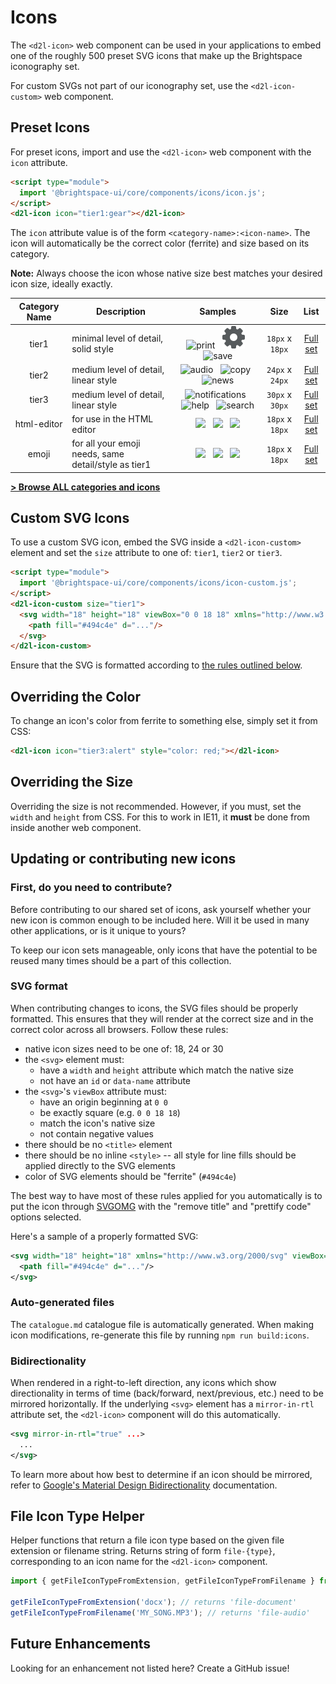 # Icons

The `<d2l-icon>` web component can be used in your applications to embed one of the roughly 500 preset SVG icons that make up the Brightspace iconography set.

For custom SVGs not part of our iconography set, use the `<d2l-icon-custom>` web component.

## Preset Icons

For preset icons, import and use the `<d2l-icon>` web component with the `icon` attribute.

```html
<script type="module">
  import '@brightspace-ui/core/components/icons/icon.js';
</script>
<d2l-icon icon="tier1:gear"></d2l-icon>
```

The `icon` attribute value is of the form `<category-name>:<icon-name>`. The icon will automatically be the correct color (ferrite) and size based on its category.

**Note:** Always choose the icon whose native size best matches your desired icon size, ideally exactly.

| Category Name | Description | Samples | Size | List |
| :----: | --- | :---: | :---: | :---: |
| tier1 | minimal level of detail, solid style | ![print](https://raw.githubusercontent.com/BrightspaceUI/core/master/components/icons/images/tier1/print.svg?sanitize=true)&nbsp;&nbsp; ![gear](https://raw.githubusercontent.com/BrightspaceUI/core/master/components/icons/images/tier1/gear.svg?sanitize=true)&nbsp;&nbsp; ![save](https://raw.githubusercontent.com/BrightspaceUI/core/master/components/icons/images/tier1/save.svg?sanitize=true) | `18px` x `18px` | [Full set](catalogue.md#tier1) |
| tier2 | medium level of detail, linear style | ![audio](https://raw.githubusercontent.com/BrightspaceUI/core/master/components/icons/images/tier2/file-audio.svg?sanitize=true)&nbsp;&nbsp; ![copy](https://raw.githubusercontent.com/BrightspaceUI/core/master/components/icons/images/tier2/copy.svg?sanitize=true)&nbsp;&nbsp; ![news](https://raw.githubusercontent.com/BrightspaceUI/core/master/components/icons/images/tier2/news.svg?sanitize=true) | `24px` x `24px` | [Full set](catalogue.md#tier2) |
| tier3 | medium level of detail, linear style | ![notifications](https://raw.githubusercontent.com/BrightspaceUI/core/master/components/icons/images/tier3/notification-bell.svg?sanitize=true)&nbsp;&nbsp; ![help](https://raw.githubusercontent.com/BrightspaceUI/core/master/components/icons/images/tier3/help.svg?sanitize=true)&nbsp;&nbsp; ![search](https://raw.githubusercontent.com/BrightspaceUI/core/master/components/icons/images/tier3/search.svg?sanitize=true) | `30px` x `30px` | [Full set](catalogue.md#tier3) |
| html-editor | for use in the HTML editor | ![](https://raw.githubusercontent.com/BrightspaceUI/core/master/components/icons/images/html-editor/bold.svg?sanitize=true)&nbsp;&nbsp; ![](https://raw.githubusercontent.com/BrightspaceUI/core/master/components/icons/images/html-editor/indent-decrease.svg?sanitize=true)&nbsp;&nbsp; ![](https://raw.githubusercontent.com/BrightspaceUI/core/master/components/icons/images/html-editor/source-editor.svg?sanitize=true) | `18px` x `18px` | [Full set](catalogue.md#html-editor) |
| emoji | for all your emoji needs, same detail/style as tier1 | ![](https://raw.githubusercontent.com/BrightspaceUI/core/master/components/icons/images/emoji/lol.svg?sanitize=true)&nbsp;&nbsp; ![](https://raw.githubusercontent.com/BrightspaceUI/core/master/components/icons/images/emoji/happy.svg?sanitize=true)&nbsp;&nbsp; ![](hhttps://raw.githubusercontent.com/BrightspaceUI/core/master/components/icons/images/emoji/angry.svg?sanitize=true) | `18px` x `18px` | [Full set](catalogue.md#emoji) |

**[&gt; Browse ALL categories and icons](catalogue.md)**

## Custom SVG Icons

To use a custom SVG icon, embed the SVG inside a `<d2l-icon-custom>` element and set the `size` attribute to one of: `tier1`, `tier2` or `tier3`.

```html
<script type="module">
  import '@brightspace-ui/core/components/icons/icon-custom.js';
</script>
<d2l-icon-custom size="tier1">
  <svg width="18" height="18" viewBox="0 0 18 18" xmlns="http://www.w3.org/2000/svg">
    <path fill="#494c4e" d="..."/>
  </svg>
</d2l-icon-custom>
```

Ensure that the SVG is formatted according to [the rules outlined below](#svg-format).

## Overriding the Color

To change an icon's color from ferrite to something else, simply set it from CSS:

```html
<d2l-icon icon="tier3:alert" style="color: red;"></d2l-icon>
```

## Overriding the Size

Overriding the size is not recommended. However, if you must, set the `width` and `height` from CSS. For this to work in IE11, it **must** be done from inside another web component.

## Updating or contributing new icons

### First, do you need to contribute?

Before contributing to our shared set of icons, ask yourself whether your new icon is common enough to be included here. Will it be used in many other applications, or is it unique to yours?

To keep our icon sets manageable, only icons that have the potential to be reused many times should be a part of this collection.

### SVG format

When contributing changes to icons, the SVG files should be properly formatted. This ensures that they will render at the correct size and in the correct color across all browsers. Follow these rules:
- native icon sizes need to be one of: 18, 24 or 30
- the `<svg>` element must:
  - have a `width` and `height` attribute which match the native size
  - not have an `id` or `data-name` attribute
- the `<svg>`'s `viewBox` attribute must:
  - have an origin beginning at `0 0`
  - be exactly square (e.g. `0 0 18 18`)
  - match the icon's native size
  - not contain negative values
- there should be no `<title>` element
- there should be no inline `<style>` -- all style for line fills should be applied directly to the SVG elements
- color of SVG elements should be "ferrite" (`#494c4e`)

The best way to have most of these rules applied for you automatically is to put the icon through [SVGOMG](https://jakearchibald.github.io/svgomg/) with the "remove title" and "prettify code" options selected.

Here's a sample of a properly formatted SVG:

```svg
<svg width="18" height="18" xmlns="http://www.w3.org/2000/svg" viewBox="0 0 18 18">
  <path fill="#494c4e" d="..."/>
</svg>
```

### Auto-generated files

The `catalogue.md` catalogue file is automatically generated. When making icon modifications, re-generate this file by running `npm run build:icons`.

### Bidirectionality

When rendered in a right-to-left direction, any icons which show directionality in terms of time (back/forward, next/previous, etc.) need to be mirrored horizontally. If the underlying `<svg>` element has a `mirror-in-rtl` attribute set, the `<d2l-icon>` component will do this automatically.

```svg
<svg mirror-in-rtl="true" ...>
  ...
</svg>
```

To learn more about how best to determine if an icon should be mirrored, refer to [Google's Material Design Bidirectionality](https://material.google.com/usability/bidirectionality.html) documentation.

## File Icon Type Helper

Helper functions that return a file icon type based on the given file extension or filename string. Returns string of form `file-{type}`, corresponding to an icon name for the `<d2l-icon>` component.

```js
import { getFileIconTypeFromExtension, getFileIconTypeFromFilename } from '@brightspace-ui/core/components/icons/getFileIconType.js';

getFileIconTypeFromExtension('docx'); // returns 'file-document'
getFileIconTypeFromFilename('MY_SONG.MP3'); // returns 'file-audio'
```

## Future Enhancements

Looking for an enhancement not listed here? Create a GitHub issue!
